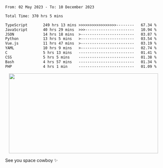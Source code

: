 
 <!--START_SECTION:waka-->

```txt
From: 02 May 2023 - To: 10 December 2023

Total Time: 370 hrs 5 mins

TypeScript       249 hrs 13 mins >>>>>>>>>>>>>>>>>--------   67.34 %
JavaScript       40 hrs 29 mins  >>>----------------------   10.94 %
JSON             14 hrs 18 mins  >------------------------   03.87 %
Python           13 hrs 5 mins   >------------------------   03.54 %
Vue.js           11 hrs 47 mins  >------------------------   03.19 %
YAML             10 hrs 9 mins   >------------------------   02.74 %
C                5 hrs 13 mins   -------------------------   01.41 %
CSS              5 hrs 5 mins    -------------------------   01.38 %
Bash             4 hrs 57 mins   -------------------------   01.34 %
PHP              4 hrs 1 min     -------------------------   01.09 %
```

<!--END_SECTION:waka-->
 
 
 <!--
 <p align="center">
           <img src="https://wakatime.com/share/@b21fb822-1b1e-4a56-b3ac-d647f03795fd/3d8fc332-54a6-4d29-9469-965955d6e018.svg"/>
 </p>
 <p align="center">
  <img src="https://wakatime.com/share/@b21fb822-1b1e-4a56-b3ac-d647f03795fd/5d7b153c-4137-40c1-8270-25e516f9619c.svg"/>
 </p>
 -->
 <div style="display: flex; width: 100%; justify-content:center;">
   <img align="center" src="https://media.giphy.com/media/11KzOet1ElBDz2/giphy.gif" width="480" height="258" /> 

 </div>

See you space cowboy ✨ 


 
